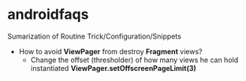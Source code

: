 # androidfaqs
Sumarization of Routine Trick/Configuration/Snippets


- How to avoid __ViewPager__ from destroy __Fragment__ views?
  - Change the offset (thresholder) of how many views he can hold instantiated __ViewPager.setOffscreenPageLimit(3)__
